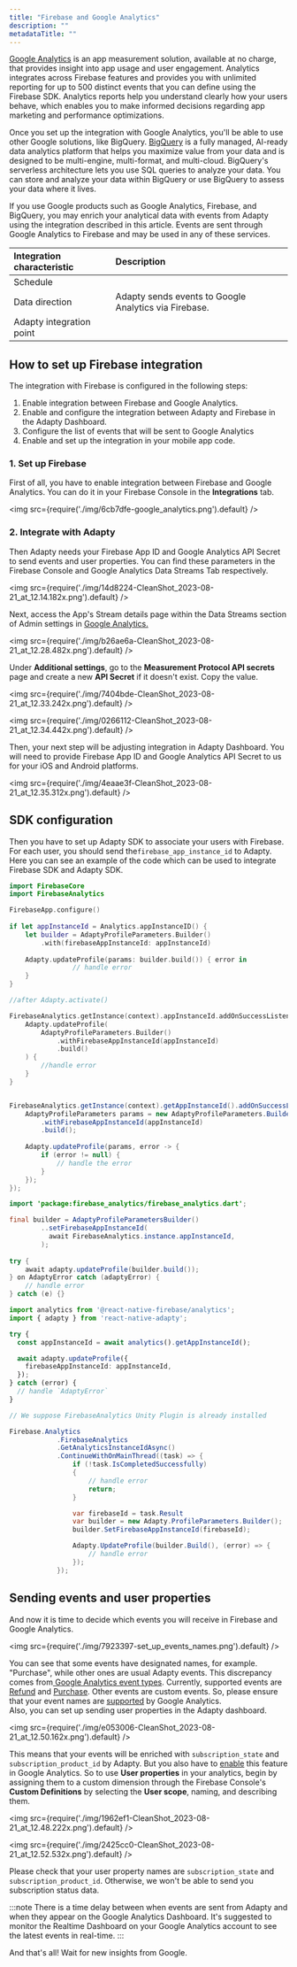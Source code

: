```yaml
---
title: "Firebase and Google Analytics"
description: ""
metadataTitle: ""
---
```


[Google Analytics](https://firebase.google.com/docs/analytics) is an app measurement solution, available at no charge, that provides insight into app usage and user engagement. Analytics integrates across Firebase features and provides you with unlimited reporting for up to 500 distinct events that you can define using the Firebase SDK. Analytics reports help you understand clearly how your users behave, which enables you to make informed decisions regarding app marketing and performance optimizations.

Once you set up the integration with Google Analytics, you'll be able to use other Google solutions, like BigQuery. [BigQuery](https://cloud.google.com/bigquery) is a fully managed, AI-ready data analytics platform that helps you maximize value from your data and is designed to be multi-engine, multi-format, and multi-cloud. BigQuery's serverless architecture lets you use SQL queries to analyze your data. You can store and analyze your data within BigQuery or use BigQuery to assess your data where it lives.

If you use Google products such as Google Analytics, Firebase, and BigQuery, you may enrich your analytical data with events from Adapty using the integration described in this article. Events are sent through Google Analytics to Firebase and may be used in any of these services.

| Integration characteristic | Description                                           |
| :------------------------- | :---------------------------------------------------- |
| Schedule                   |                                                       |
| Data direction             | Adapty sends events to Google Analytics via Firebase. |
| Adapty integration point   |                                                       |

## How to set up Firebase integration

The integration with Firebase is configured in the following steps:

1. Enable integration between Firebase and Google Analytics.
2. Enable and configure the integration between Adapty and Firebase in the Adapty Dashboard.
3. Configure the list of events that will be sent to Google Analytics
4. Enable and set up the integration in your mobile app code.

### 1\. Set up Firebase

First of all, you have to enable integration between Firebase and Google Analytics. You can do it in your Firebase Console in the **Integrations** tab.


<img
  src={require('./img/6cb7dfe-google_analytics.png').default}
/>





### 2\. Integrate with Adapty

Then Adapty needs your Firebase App ID and Google Analytics API Secret to send events and user properties. You can find these parameters in the Firebase Console and Google Analytics Data Streams Tab respectively.


<img
  src={require('./img/14d8224-CleanShot_2023-08-21_at_12.14.182x.png').default}
/>





Next, access the App's Stream details page within the Data Streams section of Admin settings in [Google Analytics.](https://analytics.google.com/analytics/web/#/)


<img
  src={require('./img/b26ae6a-CleanShot_2023-08-21_at_12.28.482x.png').default}
/>





Under **Additional settings**, go to the **Measurement Protocol API secrets** page and create a new **API Secret** if it doesn't exist. Copy the value.


<img
  src={require('./img/7404bde-CleanShot_2023-08-21_at_12.33.242x.png').default}
/>






<img
  src={require('./img/0266112-CleanShot_2023-08-21_at_12.34.442x.png').default}
/>





Then, your next step will be adjusting integration in Adapty Dashboard. You will need to provide Firebase App ID and Google Analytics API Secret to us for your iOS and Android platforms.


<img
  src={require('./img/4eaae3f-CleanShot_2023-08-21_at_12.35.312x.png').default}
/>





## SDK configuration

Then you have to set up Adapty SDK to associate your users with Firebase. For each user, you should send the`firebase_app_instance_id` to Adapty. Here you can see an example of the code which can be used to integrate Firebase SDK and Adapty SDK.

```swift title="title="iOS (Swift)""
import FirebaseCore
import FirebaseAnalytics

FirebaseApp.configure()
        
if let appInstanceId = Analytics.appInstanceID() {            
    let builder = AdaptyProfileParameters.Builder()
        .with(firebaseAppInstanceId: appInstanceId)
            
    Adapty.updateProfile(params: builder.build()) { error in
                // handle error
    }
}
```
```kotlin title="title="Android (Kotlin)""
//after Adapty.activate()

FirebaseAnalytics.getInstance(context).appInstanceId.addOnSuccessListener { appInstanceId ->
    Adapty.updateProfile(
        AdaptyProfileParameters.Builder()
            .withFirebaseAppInstanceId(appInstanceId)
            .build()
    ) {
        //handle error
    }
}
```
```java title="title="//after Adapty.activate()""

FirebaseAnalytics.getInstance(context).getAppInstanceId().addOnSuccessListener(appInstanceId -> {
    AdaptyProfileParameters params = new AdaptyProfileParameters.Builder()
        .withFirebaseAppInstanceId(appInstanceId)
        .build();
    
    Adapty.updateProfile(params, error -> {
        if (error != null) {
            // handle the error
        }
    });
});
```
```java title="title="Flutter (Dart)""
import 'package:firebase_analytics/firebase_analytics.dart';

final builder = AdaptyProfileParametersBuilder()
        ..setFirebaseAppInstanceId(
          await FirebaseAnalytics.instance.appInstanceId,
        );
        
try {
    await adapty.updateProfile(builder.build());
} on AdaptyError catch (adaptyError) {
    // handle error
} catch (e) {}
```
```typescript title="title="React Native (TS)""
import analytics from '@react-native-firebase/analytics';
import { adapty } from 'react-native-adapty';

try {
  const appInstanceId = await analytics().getAppInstanceId();

  await adapty.updateProfile({
    firebaseAppInstanceId: appInstanceId,
  });
} catch (error) {
  // handle `AdaptyError`
}
```
```csharp title="title="Unity (C#)""
// We suppose FirebaseAnalytics Unity Plugin is already installed

Firebase.Analytics
            .FirebaseAnalytics
            .GetAnalyticsInstanceIdAsync()
            .ContinueWithOnMainThread((task) => {
                if (!task.IsCompletedSuccessfully)
                {
                    // handle error
                    return;
                }

                var firebaseId = task.Result
                var builder = new Adapty.ProfileParameters.Builder();
                builder.SetFirebaseAppInstanceId(firebaseId);

                Adapty.UpdateProfile(builder.Build(), (error) => {
                    // handle error
                });
            });
```

## Sending events and user properties

And now it is time to decide which events you will receive in Firebase and Google Analytics.


<img
  src={require('./img/7923397-set_up_events_names.png').default}
/>





You can see that some events have designated names, for example. "Purchase", while other ones are usual Adapty events. This discrepancy comes from[ Google Analytics event types](https://developers.google.com/analytics/devguides/collection/protocol/ga4/reference/events). Currently, supported events are [Refund](https://developers.google.com/analytics/devguides/collection/protocol/ga4/reference/events#refund%22%3ERefund) and  [Purchase](https://developers.google.com/analytics/devguides/collection/protocol/ga4/reference/events#purchase%22%3EPurchase). Other events are custom events. So, please ensure that your event names are [supported](https://developers.google.com/analytics/devguides/collection/protocol/ga4/sending-events?client_type=firebase#limitations%22%3E)  by Google Analytics.  
Also, you can set up sending user properties in the Adapty dashboard. 


<img
  src={require('./img/e053006-CleanShot_2023-08-21_at_12.50.162x.png').default}
/>





This means that your events will be enriched with `subscription_state` and `subscription_product_id` by Adapty. But you also have to [enable](https://support.google.com/analytics/answer/10075209?hl=en) this feature in Google Analytics. So to use **User properties** in your analytics, begin by assigning them to a custom dimension through the Firebase Console's **Custom Definitions** by selecting the **User scope**, naming, and describing them.


<img
  src={require('./img/1962ef1-CleanShot_2023-08-21_at_12.48.222x.png').default}
/>






<img
  src={require('./img/2425cc0-CleanShot_2023-08-21_at_12.52.532x.png').default}
/>





 Please check that your user property names are `subscription_state` and `subscription_product_id`. Otherwise, we won't be able to send you subscription status data. 

:::note
There is a time delay between when events are sent from Adapty and when they appear on the Google Analytics Dashboard. It's suggested to monitor the Realtime Dashboard on your Google Analytics account to see the latest events in real-time.
:::

And that's all! Wait for new insights from Google.